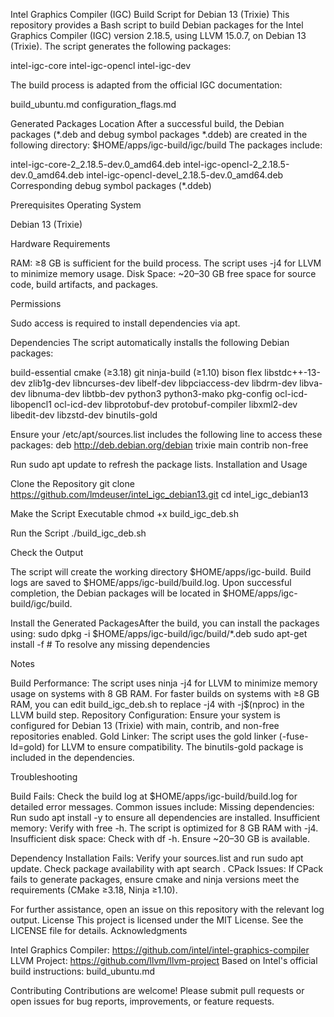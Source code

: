 Intel Graphics Compiler (IGC) Build Script for Debian 13 (Trixie)
This repository provides a Bash script to build Debian packages for the Intel Graphics Compiler (IGC) version 2.18.5, using LLVM 15.0.7, on Debian 13 (Trixie). The script generates the following packages:

intel-igc-core
intel-igc-opencl
intel-igc-dev

The build process is adapted from the official IGC documentation:

build_ubuntu.md
configuration_flags.md

Generated Packages Location
After a successful build, the Debian packages (*.deb and debug symbol packages *.ddeb) are created in the following directory:
$HOME/apps/igc-build/igc/build
The packages include:

intel-igc-core-2_2.18.5-dev.0_amd64.deb
intel-igc-opencl-2_2.18.5-dev.0_amd64.deb
intel-igc-opencl-devel_2.18.5-dev.0_amd64.deb
Corresponding debug symbol packages (*.ddeb)

Prerequisites
Operating System

Debian 13 (Trixie)

Hardware Requirements

RAM: ≥8 GB is sufficient for the build process. The script uses -j4 for LLVM to minimize memory usage.
Disk Space: ~20–30 GB free space for source code, build artifacts, and packages.

Permissions

Sudo access is required to install dependencies via apt.

Dependencies
The script automatically installs the following Debian packages:

build-essential
cmake (≥3.18)
git
ninja-build (≥1.10)
bison
flex
libstdc++-13-dev
zlib1g-dev
libncurses-dev
libelf-dev
libpciaccess-dev
libdrm-dev
libva-dev
libnuma-dev
libtbb-dev
python3
python3-mako
pkg-config
ocl-icd-libopencl1
ocl-icd-dev
libprotobuf-dev
protobuf-compiler
libxml2-dev
libedit-dev
libzstd-dev
binutils-gold

Ensure your /etc/apt/sources.list includes the following line to access these packages:
deb http://deb.debian.org/debian trixie main contrib non-free

Run sudo apt update to refresh the package lists.
Installation and Usage

Clone the Repository
git clone https://github.com/lmdeuser/intel_igc_debian13.git
cd intel_igc_debian13


Make the Script Executable
chmod +x build_igc_deb.sh


Run the Script
./build_igc_deb.sh


Check the Output

The script will create the working directory $HOME/apps/igc-build.
Build logs are saved to $HOME/apps/igc-build/build.log.
Upon successful completion, the Debian packages will be located in $HOME/apps/igc-build/igc/build.


Install the Generated PackagesAfter the build, you can install the packages using:
sudo dpkg -i $HOME/apps/igc-build/igc/build/*.deb
sudo apt-get install -f  # To resolve any missing dependencies



Notes

Build Performance: The script uses ninja -j4 for LLVM to minimize memory usage on systems with 8 GB RAM. For faster builds on systems with ≥8 GB RAM, you can edit build_igc_deb.sh to replace -j4 with -j$(nproc) in the LLVM build step.
Repository Configuration: Ensure your system is configured for Debian 13 (Trixie) with main, contrib, and non-free repositories enabled.
Gold Linker: The script uses the gold linker (-fuse-ld=gold) for LLVM to ensure compatibility. The binutils-gold package is included in the dependencies.

Troubleshooting

Build Fails: Check the build log at $HOME/apps/igc-build/build.log for detailed error messages. Common issues include:
Missing dependencies: Run sudo apt install -y <package-list> to ensure all dependencies are installed.
Insufficient memory: Verify with free -h. The script is optimized for 8 GB RAM with -j4.
Insufficient disk space: Check with df -h. Ensure ~20–30 GB is available.


Dependency Installation Fails: Verify your sources.list and run sudo apt update. Check package availability with apt search <package>.
CPack Issues: If CPack fails to generate packages, ensure cmake and ninja versions meet the requirements (CMake ≥3.18, Ninja ≥1.10).

For further assistance, open an issue on this repository with the relevant log output.
License
This project is licensed under the MIT License. See the LICENSE file for details.
Acknowledgments

Intel Graphics Compiler: https://github.com/intel/intel-graphics-compiler
LLVM Project: https://github.com/llvm/llvm-project
Based on Intel's official build instructions: build_ubuntu.md

Contributing
Contributions are welcome! Please submit pull requests or open issues for bug reports, improvements, or feature requests.